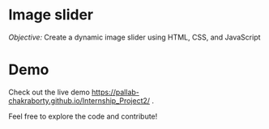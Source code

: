 # Image slider
_Objective:_
Create a dynamic image slider using HTML, CSS, and JavaScript

# Demo
Check out the live demo https://pallab-chakraborty.github.io/Internship_Project2/ .

Feel free to explore the code and contribute!
